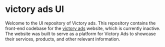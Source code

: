 # victory ads UI

Welcome to the UI repository of Victory ads. This repository contains the front-end codebase for the [victory ads](victoryads-srd.in) website, which is currently inactive. The website was built to serve as a platform for Victory Ads to showcase their services, products, and other relevant information.
